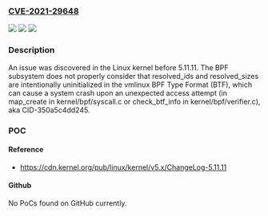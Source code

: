 ### [CVE-2021-29648](https://cve.mitre.org/cgi-bin/cvename.cgi?name=CVE-2021-29648)
![](https://img.shields.io/static/v1?label=Product&message=n%2Fa&color=blue)
![](https://img.shields.io/static/v1?label=Version&message=n%2Fa&color=blue)
![](https://img.shields.io/static/v1?label=Vulnerability&message=n%2Fa&color=brighgreen)

### Description

An issue was discovered in the Linux kernel before 5.11.11. The BPF subsystem does not properly consider that resolved_ids and resolved_sizes are intentionally uninitialized in the vmlinux BPF Type Format (BTF), which can cause a system crash upon an unexpected access attempt (in map_create in kernel/bpf/syscall.c or check_btf_info in kernel/bpf/verifier.c), aka CID-350a5c4dd245.

### POC

#### Reference
- https://cdn.kernel.org/pub/linux/kernel/v5.x/ChangeLog-5.11.11

#### Github
No PoCs found on GitHub currently.


